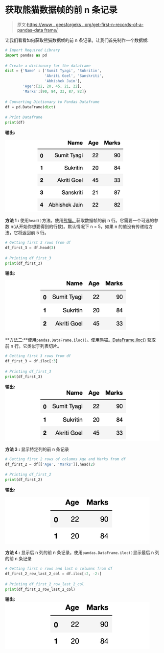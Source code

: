 # 获取熊猫数据帧的前 n 条记录

> 原文:[https://www . geesforgeks . org/get-first-n-records-of-a-pandas-data frame/](https://www.geeksforgeeks.org/get-first-n-records-of-a-pandas-dataframe/)

让我们看看如何获取熊猫数据帧的前 n 条记录。让我们首先制作一个数据帧:

```py
# Import Required Library
import pandas as pd

# Create a dictionary for the dataframe
dict = {'Name' : ['Sumit Tyagi', 'Sukritin',
                  'Akriti Goel', 'Sanskriti',
                  'Abhishek Jain'],
        'Age':[22, 20, 45, 21, 22],
        'Marks':[90, 84, 33, 87, 82]}

# Converting Dictionary to Pandas Dataframe
df = pd.DataFrame(dict)

# Print Dataframe
print(df)
```

**输出:**

![](img/bd3d67dd0f407d2421859148a05f9444.png)

**方法 1 :** 使用`head()`方法。使用[熊猫。](https://www.geeksforgeeks.org/python-pandas-dataframe-series-head-method/)获取数据帧的前 n 行。它需要一个可选的参数 n(从开始你想要得到的行数)。默认情况下 n = 5，如果 n 的值没有传递给方法，它将返回前 5 行。

```py
# Getting first 3 rows from df
df_first_3 = df.head(3)

# Printing df_first_3
print(df_first_3)
```

**输出:**

![](img/7b8a8381329b2db57b91c216f44859e1.png)

**方法二:**使用`pandas.DataFrame.iloc()`。使用[熊猫。DataFrame.iloc()](https://www.geeksforgeeks.org/python-extracting-rows-using-pandas-iloc/) 获取前 n 行。它类似于列表切片。

```py
# Getting first 3 rows from df
df_first_3 = df.iloc[:3]

# Printing df_first_3
print(df_first_3)
```

**输出:**
![](img/7b8a8381329b2db57b91c216f44859e1.png)

**方法 3 :** 显示特定列的前 n 条记录

```py
# Getting first 2 rows of columns Age and Marks from df
df_first_2 = df[['Age', 'Marks']].head(2)

# Printing df_first_2
print(df_first_2)
```

**输出:**

![](img/5910d858a7846bac4b58be83264b1b33.png)

**方法 4 :** 显示后 n 列的前 n 条记录。使用`pandas.DataFrame.iloc()`显示最后 n 列的前 n 条记录

```py
# Getting first n rows and last n columns from df
df_first_2_row_last_2_col = df.iloc[:2, -2:]

# Printing df_first_2_row_last_2_col
print(df_first_2_row_last_2_col)
```

**输出:**
![](img/5910d858a7846bac4b58be83264b1b33.png)